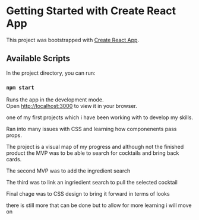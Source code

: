 # Getting Started with Create React App

This project was bootstrapped with [Create React App](https://github.com/facebook/create-react-app).

## Available Scripts

In the project directory, you can run:

### `npm start`

Runs the app in the development mode.\
Open [http://localhost:3000](http://localhost:3000) to view it in your browser.

one of my first projects which i have been working with to develop my skills.

Ran into many issues with CSS and learning how componenents pass props.

The project is a visual map of my progress and although not the finished product the MVP was to be able to search for cocktails and bring back cards.

The second MVP was to add the ingredient search

The third was to link an ingriedient search to pull the selected cocktail

Final chage was to CSS design to bring it forward in terms of looks

there is still more that can be done but to allow for more learning i will move on
